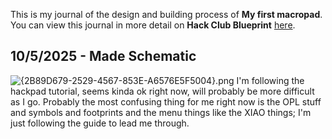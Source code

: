 <!--
  ===================    !!READ THIS NOTICE!!   ====================
  DO NOT edit this file manually. Your changes WILL BE OVERWRITTEN!
  This journal is auto generated and updated by Hack Club Blueprint.
  To edit this file, please edit your journal entries on Blueprint.
  ==================================================================
-->

This is my journal of the design and building process of **My first macropad**.  
You can view this journal in more detail on **Hack Club Blueprint** [here](https://blueprint.hackclub.com/projects/167).


## 10/5/2025 - Made Schematic  

![{2B89D679-2529-4567-853E-A6576E5F5004}.png](https://blueprint.hackclub.com/user-attachments/blobs/redirect/eyJfcmFpbHMiOnsiZGF0YSI6NjU4LCJwdXIiOiJibG9iX2lkIn19--d80a051832b4fc173680d405e3f207296caa410c/%7B2B89D679-2529-4567-853E-A6576E5F5004%7D.png)
I'm following the hackpad tutorial, seems kinda ok right now, will probably be more difficult as I go. Probably the most confusing thing for me right now is the OPL stuff and symbols and footprints and the menu things like the XIAO things; I'm just following the guide to lead me through.   

